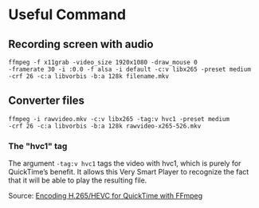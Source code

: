 # Useful Command

## Recording screen with audio

<code>ffmpeg -f x11grab -video_size 1920x1080 -draw_mouse 0 -framerate 30 -i :0.0 -f alsa -i default  -c:v libx265 -preset medium -crf 26 -c:a libvorbis -b:a 128k filename.mkv</code>

## Converter files

<code>ffmpeg -i rawvideo.mkv -c:v libx265 -tag:v hvc1 -preset medium -crf 26 -c:a libvorbis -b:a 128k rawvideo-x265-526.mkv</code>

### The "hvc1" tag
The argument <code>-tag:v hvc1</code> tags the video with hvc1, which is purely for QuickTime’s benefit. It allows this Very Smart Player to recognize the fact that it will be able to play the resulting file.

Source: [Encoding H.265/HEVC for QuickTime with FFmpeg](https://brandur.org/fragments/ffmpeg-h265)